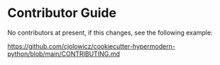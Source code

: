 # Contributor Guide

No contributors at present, if this changes, see the following example:

https://github.com/cjolowicz/cookiecutter-hypermodern-python/blob/main/CONTRIBUTING.md
